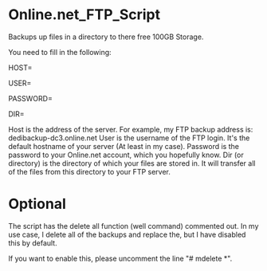 # Online.net_FTP_Script
Backups up files in a directory to there free 100GB Storage.

You need to fill in the following:

HOST=

USER=

PASSWORD=

DIR=

Host is the address of the server. For example, my FTP backup address is: dedibackup-dc3.online.net
User is the username of the FTP login. It's the default hostname of your server (At least in my case).
Password is the password to your Online.net account, which you hopefully know.
Dir (or directory) is the directory of which your files are stored in. It will transfer all of the files from this directory to your FTP server.

# Optional
The script has the delete all function (well command) commented out. In my use case, I delete all of the backups and replace the, but I have disabled this by default.

If you want to enable this, please uncomment the line "# mdelete *". 
